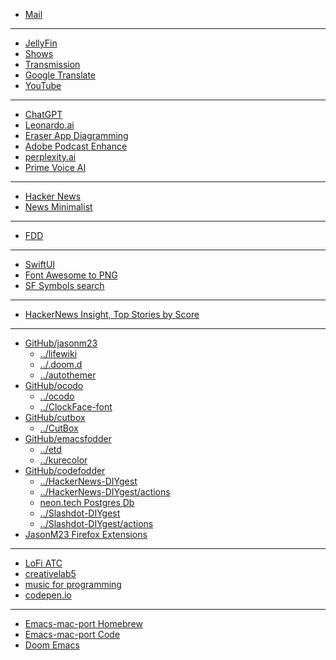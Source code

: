 - [Mail](https://mail.google.com/mail/u/0/#inbox)
- - -
- [JellyFin](http://192.168.1.100:8096/web/index.html#!/home.html)
- [Shows](https://showrss.info/timeline)
- [Transmission](http://192.168.1.100:9091)
- [Google Translate](https://translate.google.com)
- [YouTube](https://youtube.com)
- - -
- [ChatGPT](https://chat.openai.com/)
- [Leonardo.ai](https://app.leonardo.ai/ai-generations)
- [Eraser App Diagramming](https://app.eraser.io)
- [Adobe Podcast Enhance](https://podcast.adobe.com/enhance)
- [perplexity.ai](https://www.perplexity.ai/)
- [Prime Voice AI](https://beta.elevenlabs.io/speech-synthesis)
- - -
- [Hacker News](https://news.ycombinator.com/)
- [News Minimalist](https://www.newsminimalist.com/)
- - -
- [FDD](http://www.featuredrivendevelopment.com/)
- - -
- [SwiftUI](https://developer.apple.com/documentation/swiftui/)
- [Font Awesome to PNG](https://fa2png.app/)
- [SF Symbols search](https://sfsymbols.com/)
- - - 
- [HackerNews Insight, Top Stories by Score](https://hackernews-insight.vercel.app/story-list-by-score)
- - -
- [GitHub/jasonm23](https://github.com/jasonm23)
    - [../lifewiki](https://github.com/jasonm23/lifewiki)
    - [../.doom.d](https://github.com/jasonm23/.doom.d)
    - [../autothemer](https://github.com/jasonm23/autothemer)
- [GitHub/ocodo](https://github.com/ocodo)
    - [../ocodo](https://github.com/ocodo/ocodo)
    - [../ClockFace-font](https://github.com/ocodo/clockFace-font)
- [GitHub/cutbox](https://github.com/cutbox)
    - [../CutBox](https://github.com/cutbox/CutBox)
- [GitHub/emacsfodder](https://github.com/emacsfodder)
    - [../etd](https://github.com/emacsfodder/etd)
    - [../kurecolor](https://github.com/emacsfodder/kurecolor)
- [GitHub/codefodder](https://github.com/codefodder)
    - [../HackerNews-DIYgest](https://github.com/codefodder/HackerNews-DIYgest)
    - [../HackerNews-DIYgest/actions](https://github.com/codefodder/HackerNews-DIYgest/actions/workflows/hacker-news-diygest-hourly-scrape.yml)
    - [neon.tech Postgres Db](https://neon.tech)
    - [../Slashdot-DIYgest](https://github.com/codefodder/Slashdot-DIYgest)
    - [../Slashdot-DIYgest/actions](https://github.com/codefodder/Slashdot-DIYgest/actions/workflows/slashdot-diygest-email.yml)
- [JasonM23 Firefox Extensions](https://addons.mozilla.org/en-GB/developers/addons)
- - -
- [LoFi ATC](https://www.lofiatc.com/)
- [creativelab5](https://creativelab5.com/)
- [music for programming](https://musicforprogramming.net/latest/)
- [codepen.io](https://codepen.io)
- - -
- [Emacs-mac-port Homebrew](https://github.com/railwaycat/homebrew-emacsmacport)
- [Emacs-mac-port Code](https://bitbucket.org/mituharu/emacs-mac/overview)
- [Doom Emacs](https://github.com/doomemacs/)


